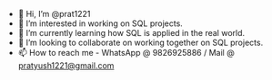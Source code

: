 - 👋 Hi, I’m @prat1221
- 👀 I’m interested in working on SQL projects.
- 🌱 I’m currently learning how SQL is applied in the real world.
- 💞️ I’m looking to collaborate on working together on SQL projects.
- 📫 How to reach me - WhatsApp @ 9826925886 / Mail @ pratyush1221@gmail.com

<!---
prat1221/prat1221 is a ✨ special ✨ repository because its `README.md` (this file) appears on your GitHub profile.
You can click the Preview link to take a look at your changes.
--->
